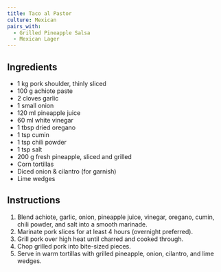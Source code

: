 ```yaml
---
title: Taco al Pastor
culture: Mexican
pairs_with:
  - Grilled Pineapple Salsa
  - Mexican Lager
---
```


## Ingredients
- 1 kg pork shoulder, thinly sliced
- 100 g achiote paste
- 2 cloves garlic
- 1 small onion
- 120 ml pineapple juice
- 60 ml white vinegar
- 1 tbsp dried oregano
- 1 tsp cumin
- 1 tsp chili powder
- 1 tsp salt
- 200 g fresh pineapple, sliced and grilled
- Corn tortillas
- Diced onion & cilantro (for garnish)
- Lime wedges

## Instructions
1. Blend achiote, garlic, onion, pineapple juice, vinegar, oregano, cumin, chili powder, and salt into a smooth marinade.
2. Marinate pork slices for at least 4 hours (overnight preferred).
3. Grill pork over high heat until charred and cooked through.
4. Chop grilled pork into bite-sized pieces.
5. Serve in warm tortillas with grilled pineapple, onion, cilantro, and lime wedges.

